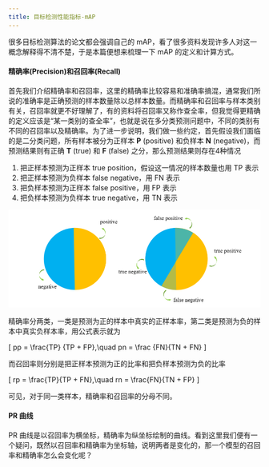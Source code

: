 ```yaml
---
title: 目标检测性能指标-mAP
---
```


很多目标检测算法的论文都会强调自己的 mAP，看了很多资料发现许多人对这一概念解释得不清不楚，于是本篇便想来梳理一下 mAP 的定义和计算方式。

#### 精确率(Precision)和召回率(Recall)

首先我们介绍精确率和召回率，这里的精确率比较容易和准确率搞混，通常我们所说的准确率是正确预测的样本数量除以总样本数量。而精确率和召回率与样本类别有关，召回率就更不好理解了，有的资料将召回率又称作查全率，但我觉得更精确的定义应该是“某一类别的查全率”，也就是说在多分类预测问题中，不同的类别有不同的召回率以及精确率。为了进一步说明，我们做一些约定，首先假设我们面临的是二分类问题，所有样本被分为正样本 **P** (positive) 和负样本 **N** (negative)，而预测结果则有正确 **T** (true) 和 **F** (false) 之分，那么预测结果则存在4种情况

1) 把正样本预测为正样本 true position，假设这一情况的样本数量也用 TP 表示
2) 把正样本预测为负样本 false negative，用 FN 表示
3) 把负样本预测为正样本 false positive，用 FP 表示
4) 把负样本预测为负样本 true negative，用 TN 表示

![](precision_and_recall.png)

精确率分两类，一类是预测为正的样本中真实的正样本率，第二类是预测为负的样本中真实负样本率，用公式表示就为

\[
    pp = \frac{TP} {TP + FP},\quad pn = \frac {FN}{TN + FN}
    \]

而召回率则分别是把正样本预测为正的比率和把负样本预测为负的比率

\[
    rp = \frac{TP}{TP + FN},\quad rn = \frac{FN}{TN + FP}
    \]

可见，对于同一类样本，精确率和召回率的分母不同。

#### PR 曲线

PR 曲线是以召回率为横坐标，精确率为纵坐标绘制的曲线。看到这里我们便有一个疑问，既然以召回率和精确率为坐标轴，说明两者是变化的，那一个模型的召回率和精确率怎么会变化呢？

